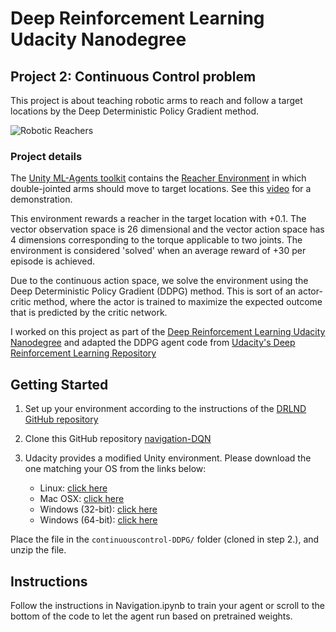 # Deep Reinforcement Learning Udacity Nanodegree
## Project 2: Continuous Control problem
This project is about teaching robotic arms to reach and follow a target locations by the Deep Deterministic Policy Gradient method.

[//]: # (Image References)

[image1]: https://video.udacity-data.com/topher/2018/June/5b1ea778_reacher/reacher.gif "Trained Agent"

![Robotic Reachers][image1]

### Project details
The [Unity ML-Agents toolkit](https://github.com/Unity-Technologies/ml-agents/blob/master/docs/Learning-Environment-Examples.md) contains the [Reacher Environment](https://github.com/Unity-Technologies/ml-agents/blob/master/docs/Learning-Environment-Examples.md#reacher) in which double-jointed arms should move to target locations. See this [video](https://www.youtube.com/watch?v=2N9EoF6pQyE) for a demonstration.

This environment rewards a reacher in the target location with +0.1. The vector observation space is 26 dimensional and the vector action space has 4 dimensions corresponding to the torque applicable to two joints. The environment is considered 'solved' when an average reward of +30 per episode is achieved.

Due to the continuous action space, we solve the environment using the Deep Deterministic Policy Gradient (DDPG) method. This is sort of an actor-critic method, where the actor is trained to maximize the expected outcome that is predicted by the critic network.

I worked on this project as part of the [Deep Reinforcement Learning Udacity Nanodegree](https://www.udacity.com/course/deep-reinforcement-learning-nanodegree--nd893) and adapted the DDPG agent code from [Udacity's Deep Reinforcement Learning Repository](https://github.com/udacity/deep-reinforcement-learning/tree/master/ddpg-pendulum)

## Getting Started

1. Set up your environment according to the instructions of the [DRLND GitHub repository](https://github.com/udacity/deep-reinforcement-learning#dependencies)

2. Clone this GitHub repository [navigation-DQN](https://github.com/hullmann/continuouscontrol-DDPG)

3. Udacity provides a modified Unity environment. Please download the one matching your OS from the links below:
    - Linux: [click here](https://s3-us-west-1.amazonaws.com/udacity-drlnd/P2/Reacher/Reacher_Linux.zip)
    - Mac OSX: [click here](https://s3-us-west-1.amazonaws.com/udacity-drlnd/P2/Reacher/Reacher.app.zip)
    - Windows (32-bit): [click here](https://s3-us-west-1.amazonaws.com/udacity-drlnd/P2/Reacher/Reacher_Windows_x86.zip)
    - Windows (64-bit): [click here](https://s3-us-west-1.amazonaws.com/udacity-drlnd/P2/Reacher/Reacher_Windows_x86_64.zip)

Place the file in the `continuouscontrol-DDPG/` folder (cloned in step 2.), and unzip the file. 

## Instructions
Follow the instructions in Navigation.ipynb to train your agent or scroll to the bottom of the code to let the agent run based on pretrained weights.
